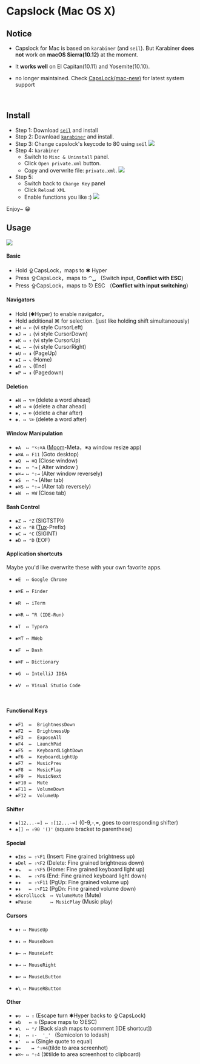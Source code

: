 # Capslock (Mac OS X) 



## Notice

* Capslock for Mac is based on `karabiner` (and `seil`). But Karabiner **does not** work on **macOS Sierra(10.12)** at the moment. 

* It **works well** on EI Capitan(10.11) and Yosemite(10.10).

* no longer maintained. Check [CapsLock(mac-new)](../mac) for latest system support

  ​


## Install

* Step 1:   Download [`seil`](https://pqrs.org/osx/karabiner/seil.html.en) and install
* Step 2:   Download [`karabiner`](https://pqrs.org/osx/karabiner/) and install.
* Step 3:   Change capslock's keycode to 80 using `seil`
    ![](images/seil-usage.png)
* Step 4:   `karabiner`
    * Switch to `Misc & Uninstall` panel.
    * Click `Open private.xml` button.
    * Copy and overwrite file: `private.xml`.
      ![](images/karabiner-usage.png)
* Step 5:   
    * Switch back to `Change Key` panel
    * Click `Reload XML`
    * Enable functions you like :)
      ![](images/karabiner-ui.png)


Enjoy~ 😁



## Usage

![](images/keyboard-layout.png)



#### Basic 

* Hold  ⇪CapsLock，maps to ✱ Hyper
* Press ⇪CapsLock，maps to ⌃␣   (Switch input, **Conflict with ESC**)
* Press ⇪CapsLock，maps to ⎋  ESC （**Conflict with input switching**）

#### Navigators

* Hold (✱Hyper) to enable navigator，
* Hold additional ⌘ for selection. (just like holding shift simultaneously)
* `✱H ↦ ←` (vi style CursorLeft)
* `✱J ↦ ↓`  (vi style CursorDown)
* `✱K ↦ ↑`  (vi style CursorUp)
* `✱L ↦ →`  (vi style CursorRight)
* `✱U ↦ ⇞`  (PageUp)
* `✱I ↦ ↖` (Home)
* `✱O ↦ ↘` (End)
* `✱P ↦ ⇟`  (Pagedown)

#### Deletion

* `✱N ↦ ⌥⌫` (delete a word ahead)
* `✱M ↦ ⌫`    (delete a char ahead)
* `✱, ↦ ⌦`    (delete a char after)
* `✱. ↦ ⌥⌦`  (delete a word after)



#### Window Manipulation

* `✱A  ↦ ⌃⌥⇧⌘A` ([Moom](https://manytricks.com/moom/)-Meta，※a window resize app)
* `✱⌘A ↦ F11`         (Goto desktop)
* `✱Q  ↦ ⌘Q`            (Close window)
* `✱⇥  ↦ ⌃⇥`         ( Alter window )
* `✱⌘⇥ ↦ ⌃⇧⇥`      (Alter window reversely)
* `✱S  ↦ ⌃⇥`           (Alter tab)
* `✱⌘S ↦ ⌃⇧⇥`     (Alter tab reversely)
* `✱W  ↦ ⌘W`            (Close tab)


#### Bash Control

* `✱Z ↦ ⌃Z` (SIGTSTP))
* `✱X ↦ ⌃B` ([Tux](http://tmux.github.io)-Prefix)
* `✱C ↦ ⌃C` (SIGINT)
* `✱D ↦ ⌃D` (EOF)

#### Application shortcuts

Maybe you'd like overwrite these with your own favorite apps.

* `✱E  ↦ Google Chrome`
* `✱⌘E ↦ Finder`
* `✱R  ↦ iTerm`
* `✱⌘R ↦ ^R (IDE-Run)`
* `✱T  ↦ Typora`
* `✱⌘T ↦ MWeb`
* `✱F  ↦ Dash`
* `✱⌘F ↦ Dictionary`
* `✱G  ↦ IntelliJ IDEA`
* `✱V  ↦ Visual Studio Code`

  ​

#### Functional Keys

* `✱F1  ↦  BrightnessDown`
* `✱F2  ↦  BrightnessUp`
* `✱F3  ↦  ExposeAll`
* `✱F4  ↦  LaunchPad`
* `✱F5  ↦  KeyboardLightDown`
* `✱F6  ↦  KeyboardLightUp`
* `✱F7  ↦  MusicPrev`
* `✱F8  ↦  MusicPlay`
* `✱F9  ↦  MusicNext`
* `✱F10 ↦  Mute`
* `✱F11 ↦  VolumeDown`
* `✱F12 ↦  VolumeUp`

#### Shifter

* `✱[12...-=] ↦ ⇧[12...-=]` (0-9,-,=, goes to corresponding shifter)
* `✱[] ↦ ⇧90 '()'`  (square bracket to parenthese)

#### Special

* `✱Ins ↦ ⇧⌥F1`  (Insert: Fine grained brightness up)
* `✱Del ↦ ⇧⌥F2`  (Delete: Fine grained brightness down)
* `✱↘   ↦ ⇧⌥F5` (Home: Fine grained keyboard light up)
* `✱↖   ↦ ⇧⌥F6` (End: Fine grained keyboard light down)
* `✱⇟   ↦ ⇧⌥F11` (PgUp: Fine grained volume up)
* `✱⇞   ↦ ⇧⌥F12` (PgDn: Fine grained volume down)
* `✱ScrollLock  ↦ VolumeMute` (Mute)
* `✱Pause       ↦ MusicPlay` (Music play)

#### Cursors

* `✱↑ ↦ MouseUp`



* `✱↓ ↦ MouseDown`
* `✱← ↦ MouseLeft`
* `✱→ ↦ MouseRight`
* `✱↩ ↦ MouseLButton`
* `✱\ ↦ MouseRButton`

#### Other

- `✱⎋  ↦ ⇪`       (Escape turn ✱Hyper backs to ⇪CapsLock)
- `✱␢   ↦ ⎋`      (Space maps to ⎋ESC)
- `✱\  ↦ ⌃/`       (Back slash maps to comment [IDE shortcut])
- `✱;  ↦ ⇧-  '_' `  (Semicolon to lodash)
- `✱'  ↦ =`           (Single quote to equal)
- `✱~    ↦ ⌃⇧⌘4`(tilde to area screenhot)
- `✱⌘~ ↦ ⌃⇧4`  (⌘tilde to area screenhost to clipboard)